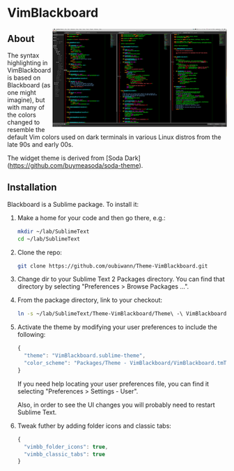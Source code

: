 # VimBlackboard

<a href="https://raw.github.com/oubiwann/Theme-VimBlackboard/master/Sublime-VimBlackboard.png">
  <img style="float:right" src="Sublime-VimBlackboard-small.png" />
</a>

## About

The syntax highlighting in VimBlackboard is based on Blackboard (as one might
imagine), but with many of the colors changed to resemble the default Vim colors
used on dark terminals in various Linux distros from the late 90s and early
00s.

The widget theme is derived from [Soda Dark] (https://github.com/buymeasoda/soda-theme).

## Installation
Blackboard is a Sublime package. To install it:

1. Make a home for your code and then go there, e.g.:

    ```bash
    mkdir ~/lab/SublimeText
    cd ~/lab/SublimeText
    ```

2. Clone the repo:

    ```bash
    git clone https://github.com/oubiwann/Theme-VimBlackboard.git
    ```

3. Change dir to your Sublime Text 2 Packages directory. You can find that
   directory by selecting "Preferences > Browse Packages ...".
4. From the package directory, link to your checkout:

    ```bash
    ln -s ~/lab/SublimeText/Theme-VimBlackboard/Theme\ -\ VimBlackboard .
    ```

5. Activate the theme by modifying your user preferences to include the
   following:

    ```javascript
    {
      "theme": "VimBlackboard.sublime-theme",
      "color_scheme": "Packages/Theme - VimBlackboard/VimBlackboard.tmTheme"
    }
    ```
    If you need help locating your user preferences file, you can find it selecting
    "Preferences > Settings - User".
    
    Also, in order to see the UI changes you will probably need to restart Sublime Text.

6. Tweak futher by adding folder icons and classic tabs:

    ```javascript
    {
      "vimbb_folder_icons": true,
      "vimbb_classic_tabs": true
    }
    ```
